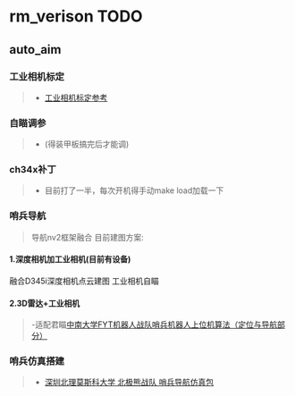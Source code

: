 # rm_verison TODO

## auto_aim

### 工业相机标定
> - [工业相机标定参考](https://zhuanlan.zhihu.com/p/488925991?utm_id=0)

### 自瞄调参
> - (得装甲板搞完后才能调)

### ch34x补丁
> - 目前打了一半，每次开机得手动make load加载一下

### 哨兵导航
> 导航nv2框架融合
> 目前建图方案:

#### 1.深度相机加工业相机(目前有设备)
融合D345i深度相机点云建图
工业相机自瞄

#### 2.3D雷达+工业相机
> -适配君瞄[中南大学FYT机器人战队哨兵机器人上位机算法（定位与导航部分）](https://github.com/baiyeweiguang/CSU-RM-Sentry)

### 哨兵仿真搭建
> - [深圳北理莫斯科大学 北极熊战队 哨兵导航仿真包](https://github.com/LihanChen2004/PB_RMSimulation)

